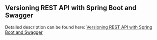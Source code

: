 ## Versioning REST API with Spring Boot and Swagger

Detailed description can be found here: [Versioning REST API with Spring Boot and Swagger](https://piotrminkowski.wordpress.com/2018/02/19/versioning-rest-api-with-spring-boot-and-swagger/) 
